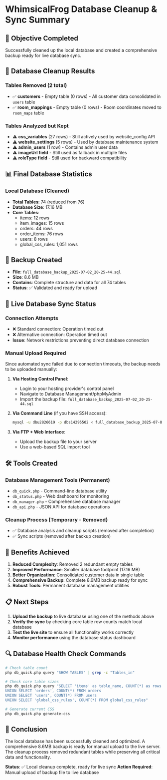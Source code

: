 # WhimsicalFrog Database Cleanup & Sync Summary

## 🎯 Objective Completed
Successfully cleaned up the local database and created a comprehensive backup ready for live database sync.

## 🧹 Database Cleanup Results

### Tables Removed (2 total)
- ✅ **customers** - Empty table (0 rows) - All customer data consolidated in `users` table
- ✅ **room_mappings** - Empty table (0 rows) - Room coordinates moved to `room_maps` table

### Tables Analyzed but Kept
- ⚠️ **css_variables** (27 rows) - Still actively used by website_config API
- ⚠️ **website_settings** (5 rows) - Used by database maintenance system
- ⚠️ **admin_users** (1 row) - Contains admin user data
- ⚠️ **imageUrl field** - Still used as fallback in multiple files
- ⚠️ **roleType field** - Still used for backward compatibility

## 📊 Final Database Statistics

### Local Database (Cleaned)
- **Total Tables**: 74 (reduced from 76)
- **Database Size**: 17.16 MB
- **Core Tables**:
  - items: 12 rows
  - item_images: 15 rows
  - orders: 44 rows
  - order_items: 76 rows
  - users: 8 rows
  - global_css_rules: 1,051 rows

## 💾 Backup Created
- **File**: `full_database_backup_2025-07-02_20-25-44.sql`
- **Size**: 8.6 MB
- **Contains**: Complete structure and data for all 74 tables
- **Status**: ✅ Validated and ready for upload

## 🔄 Live Database Sync Status

### Connection Attempts
- ❌ Standard connection: Operation timed out
- ❌ Alternative connection: Operation timed out
- **Issue**: Network restrictions preventing direct database connection

### Manual Upload Required
Since automated sync failed due to connection timeouts, the backup needs to be uploaded manually:

1. **Via Hosting Control Panel**:
   - Login to your hosting provider's control panel
   - Navigate to Database Management/phpMyAdmin
   - Import the backup file: `full_database_backup_2025-07-02_20-25-44.sql`

2. **Via Command Line** (if you have SSH access):
   ```bash
   mysql -u dbu2826619 -p dbs14295502 < full_database_backup_2025-07-02_20-25-44.sql
   ```

3. **Via FTP + Web Interface**:
   - Upload the backup file to your server
   - Use a web-based SQL import tool

## 🛠️ Tools Created

### Database Management Tools (Permanent)
- `db_quick.php` - Command-line database utility
- `db_status.php` - Web dashboard for monitoring
- `db_manager.php` - Comprehensive database manager
- `db_api.php` - JSON API for database operations

### Cleanup Process (Temporary - Removed)
- ✅ Database analysis and cleanup scripts (removed after completion)
- ✅ Sync scripts (removed after backup creation)

## 🎉 Benefits Achieved

1. **Reduced Complexity**: Removed 2 redundant empty tables
2. **Improved Performance**: Smaller database footprint (17.16 MB)
3. **Better Organization**: Consolidated customer data in single table
4. **Comprehensive Backup**: Complete 8.6MB backup ready for sync
5. **Robust Tools**: Permanent database management utilities

## 📋 Next Steps

1. **Upload the backup** to live database using one of the methods above
2. **Verify the sync** by checking core table row counts match local database
3. **Test the live site** to ensure all functionality works correctly
4. **Monitor performance** using the database status dashboard

## 🔍 Database Health Check Commands

```bash
# Check table count
php db_quick.php query "SHOW TABLES" | grep -c "Tables_in"

# Check core table sizes
php db_quick.php query "SELECT 'items' as table_name, COUNT(*) as rows FROM items
UNION SELECT 'orders', COUNT(*) FROM orders
UNION SELECT 'users', COUNT(*) FROM users
UNION SELECT 'global_css_rules', COUNT(*) FROM global_css_rules"

# Generate current CSS
php db_quick.php generate-css
```

## 🚀 Conclusion

The local database has been successfully cleaned and optimized. A comprehensive 8.6MB backup is ready for manual upload to the live server. The cleanup process removed redundant tables while preserving all critical data and functionality.

**Status**: ✅ Local cleanup complete, ready for live sync
**Action Required**: Manual upload of backup file to live database 